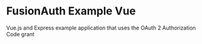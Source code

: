 # FusionAuth Example Vue
 Vue.js and Express example application that uses the OAuth 2 Authorization Code grant 
